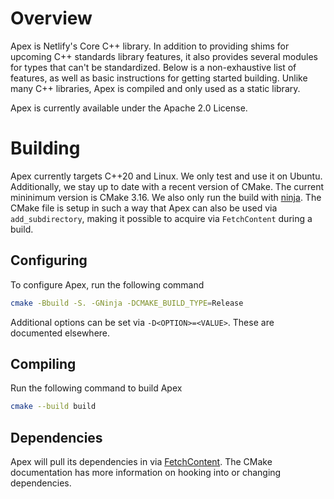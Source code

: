 # Overview

Apex is Netlify's Core C++ library. In addition to providing shims for upcoming
C++ standards library features, it also provides several modules for types that
can't be standardized. Below is a non-exhaustive list of features, as well as
basic instructions for getting started building. Unlike many C++ libraries,
Apex is compiled and only used as a static library.

Apex is currently available under the Apache 2.0 License.

# Building

Apex currently targets C++20 and Linux. We only test and use it on Ubuntu.
Additionally, we stay up to date with a recent version of CMake. The current
mininimum version is CMake 3.16. We also only run the build with [ninja][1].
The CMake file is  setup in such a way that Apex can also be used via
`add_subdirectory`, making it possible to acquire via `FetchContent` during a
build.

## Configuring

To configure Apex, run the following command

```bash
cmake -Bbuild -S. -GNinja -DCMAKE_BUILD_TYPE=Release
```

Additional options can be set via `-D<OPTION>=<VALUE>`. These are documented
elsewhere.

## Compiling

Run the following command to build Apex

```bash
cmake --build build
```

## Dependencies

Apex will pull its dependencies in via [FetchContent][2]. The CMake
documentation has more information on hooking into or changing dependencies.

[1]: https://ninja-build.org
[2]: https://cmake.org/cmake/help/latest/module/FetchContent.html
